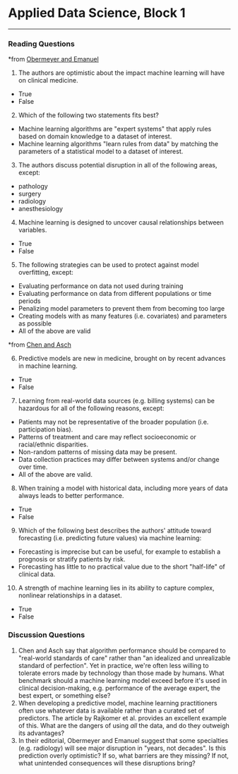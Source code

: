 # Applied Data Science, Block 1

---

### Reading Questions

*from [Obermeyer and Emanuel](https://www.nejm.org/doi/full/10.1056/NEJMp1606181)

1. The authors are optimistic about the impact machine learning will have on clinical medicine.
  - True
  - False
2. Which of the following two statements fits best?
  - Machine learning algorithms are "expert systems" that apply rules based on domain knowledge to a dataset of interest.
  - Machine learning algorithms "learn rules from data" by matching the parameters of a statistical model to a dataset of interest.
3. The authors discuss potential disruption in all of the following areas, except:
  - pathology
  - surgery
  - radiology
  - anesthesiology
4. Machine learning is designed to uncover causal relationships between variables.
  - True
  - False
5. The following strategies can be used to protect against model overfitting, except:
  - Evaluating performance on data not used during training
  - Evaluating performance on data from different populations or time periods
  - Penalizing model parameters to prevent them from becoming too large
  - Creating models with as many features (i.e. covariates) and parameters as possible
  - All of the above are valid

*from [Chen and Asch](https://www.nejm.org/doi/full/10.1056/NEJMp1702071)

6. Predictive models are new in medicine, brought on by recent advances in machine learning.
  - True
  - False

7. Learning from real-world data sources (e.g. billing systems) can be hazardous for all of the following reasons, except:
  - Patients may not be representative of the broader population (i.e. participation bias).
  - Patterns of treatment and care may reflect socioeconomic or racial/ethnic disparities.
  - Non-random patterns of missing data may be present.
  - Data collection practices may differ between systems and/or change over time.
  - All of the above are valid.

8. When training a model with historical data, including more years of data always leads to better performance.
  - True
  - False

9. Which of the following best describes the authors' attitude toward forecasting (i.e. predicting future values) via machine learning:
  - Forecasting is imprecise but can be useful, for example to establish a prognosis or stratify patients by risk.
  - Forecasting has little to no practical value due to the short "half-life" of clinical data.

10. A strength of machine learning lies in its ability to capture complex, nonlinear relationships in a dataset.
  - True
  - False

### Discussion Questions

1. Chen and Asch say that algorithm performance should be compared to "real-world standards of care" rather than "an idealized and unrealizable standard of perfection". Yet in practice, we're often less willing to tolerate errors made by technology than those made by humans. What benchmark should a machine learning model exceed before it's used in clinical decision-making, e.g. performance of the average expert, the best expert, or something else?
2. When developing a predictive model, machine learning practitioners often use whatever data is available rather than a curated set of predictors. The article by Rajkomer et al. provides an excellent example of this. What are the dangers of using *all* the data, and do they outweigh its advantages?
3. In their editorial, Obermeyer and Emanuel suggest that some specialties (e.g. radiology) will see major disruption in "years, not decades". Is this prediction overly optimistic? If so, what barriers are they missing? If not, what unintended consequences will these disruptions bring?

